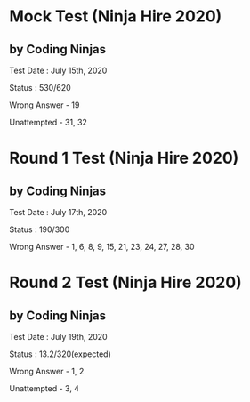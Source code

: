 # Mock Test (Ninja Hire 2020)
## by Coding Ninjas

Test Date : July 15th, 2020

Status : 530/620

Wrong Answer - 19

Unattempted - 31, 32

# Round 1 Test (Ninja Hire 2020)
## by Coding Ninjas

Test Date : July 17th, 2020

Status : 190/300

Wrong Answer - 1, 6, 8, 9, 15, 21, 23, 24, 27, 28, 30

# Round 2 Test (Ninja Hire 2020)
## by Coding Ninjas

Test Date : July 19th, 2020

Status : 13.2/320(expected)

Wrong Answer - 1, 2

Unattempted - 3, 4